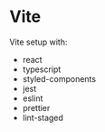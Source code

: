 # Vite

Vite setup with:

- react
- typescript
- styled-components
- jest
- eslint
- prettier
- lint-staged

